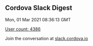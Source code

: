 ## Cordova Slack Digest
Mon, 01 Mar 2021 08:36:13 GMT

[User count: 4386](https://cordova.slack.com/)


Join the conversation at [slack.cordova.io](http://slack.cordova.io/)
